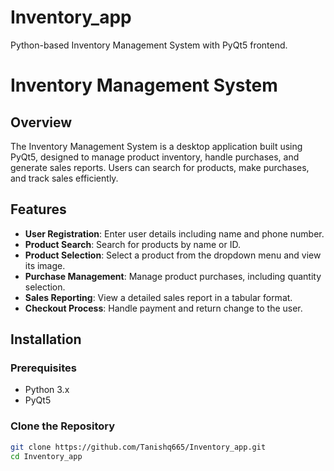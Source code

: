 # Inventory_app
Python-based Inventory Management System with PyQt5 frontend.
# Inventory Management System

## Overview
The Inventory Management System is a desktop application built using PyQt5, designed to manage product inventory, handle purchases, and generate sales reports. Users can search for products, make purchases, and track sales efficiently.

## Features
- **User Registration**: Enter user details including name and phone number.
- **Product Search**: Search for products by name or ID.
- **Product Selection**: Select a product from the dropdown menu and view its image.
- **Purchase Management**: Manage product purchases, including quantity selection.
- **Sales Reporting**: View a detailed sales report in a tabular format.
- **Checkout Process**: Handle payment and return change to the user.

## Installation

### Prerequisites
- Python 3.x
- PyQt5

### Clone the Repository
```bash
git clone https://github.com/Tanishq665/Inventory_app.git
cd Inventory_app


